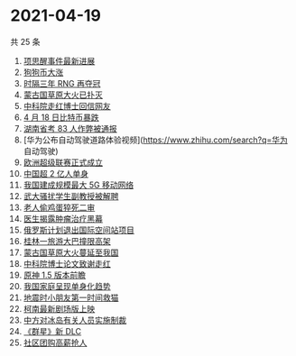 # 2021-04-19

共 25 条

<!-- BEGIN ZHIHUSEARCH -->
<!-- 最后更新时间 Mon Apr 19 2021 20:02:59 GMT+0800 (China Standard Time) -->
1. [项思醒事件最新进展](https://www.zhihu.com/search?q=项思醒)
1. [狗狗币大涨](https://www.zhihu.com/search?q=狗狗币)
1. [时隔三年 RNG 再夺冠](https://www.zhihu.com/search?q=rng)
1. [蒙古国草原大火已扑灭](https://www.zhihu.com/search?q=蒙古国大火)
1. [中科院走红博士回信网友](https://www.zhihu.com/search?q=博士论文致谢)
1. [4 月 18 日比特币暴跌](https://www.zhihu.com/search?q=比特币暴跌)
1. [湖南省考 83 人作弊被通报](https://www.zhihu.com/search?q=湖南省考)
1. [华为公布自动驾驶道路体验视频](https://www.zhihu.com/search?q=华为 自动驾驶)
1. [欧洲超级联赛正式成立](https://www.zhihu.com/search?q=欧超联赛)
1. [中国超 2 亿人单身](https://www.zhihu.com/search?q=2亿人单身)
1. [我国建成规模最大 5G 移动网络](https://www.zhihu.com/search?q=5g)
1. [武大骚扰学生副教授被解聘](https://www.zhihu.com/search?q=武大)
1. [老人偷鸡蛋猝死二审](https://www.zhihu.com/search?q=老人偷鸡蛋猝死)
1. [医生揭露肿瘤治疗黑幕](https://www.zhihu.com/search?q=张煜)
1. [俄罗斯计划退出国际空间站项目](https://www.zhihu.com/search?q=国际空间站)
1. [桂林一旅游大巴撞限高架](https://www.zhihu.com/search?q=桂林旅游大巴)
1. [蒙古国草原大火蔓延至我国](https://www.zhihu.com/search?q=蒙古国大火)
1. [中科院博士论文致谢走红](https://www.zhihu.com/search?q=博士论文致谢)
1. [原神 1.5 版本前瞻](https://www.zhihu.com/search?q=原神)
1. [我国家庭呈现单身化趋势](https://www.zhihu.com/search?q=单身经济)
1. [地震时小朋友第一时间救猫](https://www.zhihu.com/search?q=台湾地震)
1. [柯南最新剧场版上映](https://www.zhihu.com/search?q=名侦探柯南：绯色的子弹)
1. [中方对冰岛有关人员实施制裁](https://www.zhihu.com/search?q=冰岛)
1. [《群星》新 DLC](https://www.zhihu.com/search?q=群星)
1. [社区团购高薪抢人](https://www.zhihu.com/search?q=社区团购)
<!-- END ZHIHUSEARCH -->
